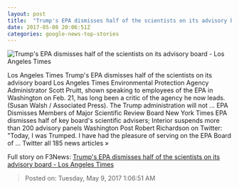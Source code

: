 ```yaml
---
layout: post
title:  "Trump's EPA dismisses half of the scientists on its advisory board - Los Angeles Times"
date: 2017-05-08 20:06:51Z
categories: google-news-top-stories
---
```


![Trump's EPA dismisses half of the scientists on its advisory board - Los Angeles Times](http://www.trbimg.com/img-5910d08a/turbine/la-na-essential-washington-updates-trump-s-epa-dismisses-half-of-the-1494273804)

Los Angeles Times Trump's EPA dismisses half of the scientists on its advisory board Los Angeles Times Environmental Protection Agency Administrator Scott Pruitt, shown speaking to employees of the EPA in Washington on Feb. 21, has long been a critic of the agency he now leads. (Susan Walsh / Associated Press). The Trump administration will not ... EPA Dismisses Members of Major Scientific Review Board New York Times EPA dismisses half of key board's scientific advisers; Interior suspends more than 200 advisory panels Washington Post Robert Richardson on Twitter: "Today, I was Trumped. I have had the pleasure of serving on the EPA Board of ... Twitter all 185 news articles »


Full story on F3News: [Trump's EPA dismisses half of the scientists on its advisory board - Los Angeles Times](http://www.f3nws.com/n/vZbnSJ)

> Posted on: Tuesday, May 9, 2017 1:06:51 AM
